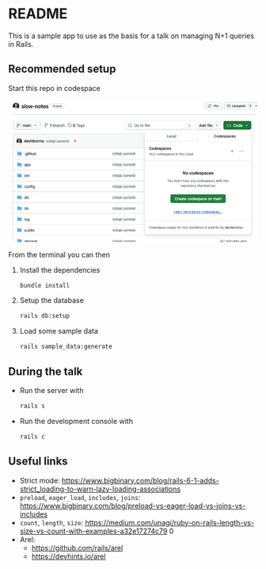 # README

This is a sample app to use as the basis for a talk on managing N+1 queries in Rails.

## Recommended setup

Start this repo in codespace

![](./docs/assets/codespace.png)

From the terminal you can then 
1. Install the dependencies

    ```bash
    bundle install
    ```
2. Setup the database
    ```bash
    rails db:setup
    ```
3. Load some sample data
    ```bash
    rails sample_data:generate
    ```

## During the talk

- Run the server with

    ```bash
    rails s
    ```
- Run the development console with

    ```bash
    rails c
    ```

## Useful links

- Strict mode: https://www.bigbinary.com/blog/rails-6-1-adds-strict_loading-to-warn-lazy-loading-associations
- `preload`, `eager_load`, `includes`, `joins`: https://www.bigbinary.com/blog/preload-vs-eager-load-vs-joins-vs-includes
- `count`, `length`, `size`: https://medium.com/unagi/ruby-on-rails-length-vs-size-vs-count-with-examples-a32e17274c79
0 
- Arel: 
    - https://github.com/rails/arel
    - https://devhints.io/arel